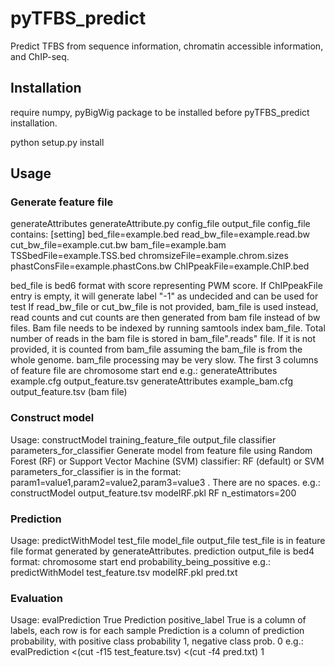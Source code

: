 # pyTFBS_predict

Predict TFBS from sequence information, chromatin accessible information, and ChIP-seq.

## Installation
require numpy, pyBigWig package to be installed before pyTFBS_predict installation.

python setup.py install

## Usage

### Generate feature file

generateAttributes generateAttribute.py config_file output_file
config_file contains:
[setting]
bed_file=example.bed
read_bw_file=example.read.bw
cut_bw_file=example.cut.bw
bam_file=example.bam
TSSbedFile=example.TSS.bed
chromsizeFile=example.chrom.sizes
phastConsFile=example.phastCons.bw
ChIPpeakFile=example.ChIP.bed

bed_file is bed6 format with score representing PWM score.
If ChIPpeakFile entry is empty, it will generate label "-1" as undecided and can be used for test
If read_bw_file or cut_bw_file is not provided, bam_file is used instead, read counts and cut counts are then generated from bam file instead of bw files. Bam file needs to be indexed by running samtools index bam_file. Total number of reads in the bam file is stored in bam_file".reads" file. If it is not provided, it is counted from bam_file assuming the bam_file is from the whole genome. bam_file processing may be very slow.
The first 3 columns of feature file are chromosome start end
e.g.:
generateAttributes example.cfg output_feature.tsv
generateAttributes example_bam.cfg output_feature.tsv (bam file)

### Construct model
Usage: constructModel training_feature_file output_file classifier parameters_for_classifier
Generate model from feature file using Random Forest (RF) or Support Vector Machine (SVM)
classifier: RF (default) or SVM
parameters_for_classifier is in the format: param1=value1,param2=value2,param3=value3 . There are no spaces.
e.g.:
constructModel  output_feature.tsv modelRF.pkl RF n_estimators=200

### Prediction
Usage: predictWithModel test_file model_file output_file
test_file is in feature file format generated by generateAttributes.
prediction output_file is bed4 format: chromosome start end probability_being_possitive
e.g.:
predictWithModel test_feature.tsv modelRF.pkl pred.txt

### Evaluation
Usage: evalPrediction True Prediction positive_label
True is a column of labels, each row is for each sample
Prediction is a column of prediction probability, with
positive class probability 1, negative class prob. 0
e.g.:
evalPrediction  <(cut -f15 test_feature.tsv) <(cut -f4 pred.txt) 1
